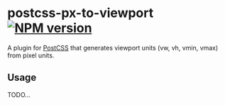 # postcss-px-to-viewport [![NPM version](https://badge.fury.io/js/postcss-px-to-viewport.svg)](http://badge.fury.io/js/postcss-px-to-viewport)

A plugin for [PostCSS](https://github.com/ai/postcss) that generates viewport units (vw, vh, vmin, vmax) from pixel units.

## Usage

TODO...
